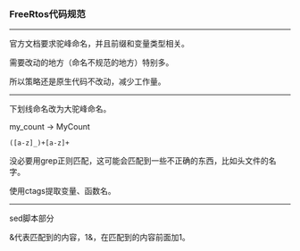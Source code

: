 ### FreeRtos代码规范

---

官方文档要求驼峰命名，并且前缀和变量类型相关。

需要改动的地方（命名不规范的地方）特别多。

所以策略还是原生代码不改动，减少工作量。

---

下划线命名改为大驼峰命名。

my_count -> MyCount

```shell
([a-z]_)+[a-z]+
```

没必要用grep正则匹配，这可能会匹配到一些不正确的东西，比如头文件的名字。

使用ctags提取变量、函数名。

---

sed脚本部分

&代表匹配到的内容，1&，在匹配到的内容前面加1。

